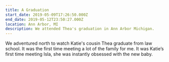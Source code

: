 ```yaml
---
title: A Graduation
start_date: 2019-05-09T17:26:50.000Z
end_date: 2019-05-12T23:50:27.000Z
location: Ann Arbor, MI
description: We attended Thea's graduation in Ann Arbor Michigan.
---
```


We adventured north to watch Katie's cousin Thea graduate from law school. It was the first time meeting a lot of the family for me. It was Katie’s first time meeting Isla, she was instantly obsessed with the new baby.
